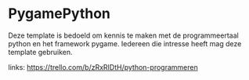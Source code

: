 # PygamePython

Deze template is bedoeld om kennis te maken met de programmeertaal python en het framework pygame. Iedereen die intresse heeft mag deze template gebruiken.

links: https://trello.com/b/zRxRIDtH/python-programmeren
